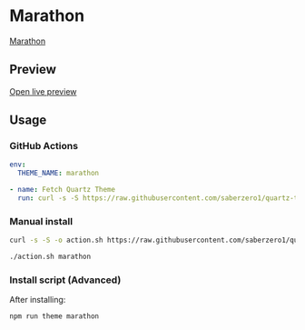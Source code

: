 # Marathon

[Marathon](https://github.com/Spekulucius)

## Preview

[Open live preview](https://quartz-themes.github.io/marathon/)

## Usage

### GitHub Actions

```yaml
env:
  THEME_NAME: marathon
```

```yaml
- name: Fetch Quartz Theme
  run: curl -s -S https://raw.githubusercontent.com/saberzero1/quartz-themes/master/action.sh | bash -s -- $THEME_NAME
```

### Manual install

```bash
curl -s -S -o action.sh https://raw.githubusercontent.com/saberzero1/quartz-themes/master/action.sh

./action.sh marathon
```

### Install script (Advanced)

After installing:

```bash
npm run theme marathon
```
